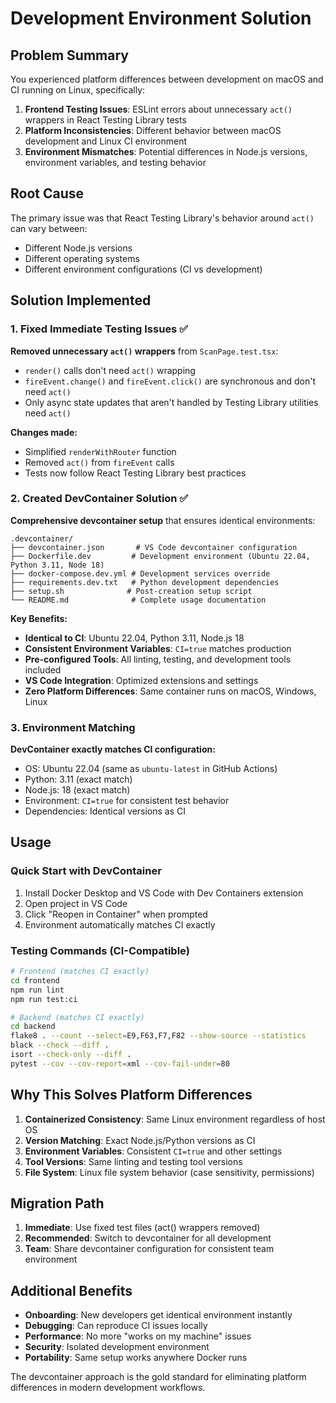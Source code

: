 # Development Environment Solution

## Problem Summary

You experienced platform differences between development on macOS and CI running on Linux, specifically:

1. **Frontend Testing Issues**: ESLint errors about unnecessary `act()` wrappers in React Testing Library tests
2. **Platform Inconsistencies**: Different behavior between macOS development and Linux CI environment
3. **Environment Mismatches**: Potential differences in Node.js versions, environment variables, and testing behavior

## Root Cause

The primary issue was that React Testing Library's behavior around `act()` can vary between:
- Different Node.js versions
- Different operating systems
- Different environment configurations (CI vs development)

## Solution Implemented

### 1. Fixed Immediate Testing Issues ✅

**Removed unnecessary `act()` wrappers** from `ScanPage.test.tsx`:
- `render()` calls don't need `act()` wrapping
- `fireEvent.change()` and `fireEvent.click()` are synchronous and don't need `act()`
- Only async state updates that aren't handled by Testing Library utilities need `act()`

**Changes made:**
- Simplified `renderWithRouter` function
- Removed `act()` from `fireEvent` calls
- Tests now follow React Testing Library best practices

### 2. Created DevContainer Solution ✅

**Comprehensive devcontainer setup** that ensures identical environments:

```
.devcontainer/
├── devcontainer.json       # VS Code devcontainer configuration
├── Dockerfile.dev         # Development environment (Ubuntu 22.04, Python 3.11, Node 18)
├── docker-compose.dev.yml # Development services override
├── requirements.dev.txt   # Python development dependencies
├── setup.sh              # Post-creation setup script
└── README.md              # Complete usage documentation
```

**Key Benefits:**
- **Identical to CI**: Ubuntu 22.04, Python 3.11, Node.js 18
- **Consistent Environment Variables**: `CI=true` matches production
- **Pre-configured Tools**: All linting, testing, and development tools included
- **VS Code Integration**: Optimized extensions and settings
- **Zero Platform Differences**: Same container runs on macOS, Windows, Linux

### 3. Environment Matching

**DevContainer exactly matches CI configuration:**
- OS: Ubuntu 22.04 (same as `ubuntu-latest` in GitHub Actions)
- Python: 3.11 (exact match)
- Node.js: 18 (exact match)
- Environment: `CI=true` for consistent test behavior
- Dependencies: Identical versions as CI

## Usage

### Quick Start with DevContainer
1. Install Docker Desktop and VS Code with Dev Containers extension
2. Open project in VS Code
3. Click "Reopen in Container" when prompted
4. Environment automatically matches CI exactly

### Testing Commands (CI-Compatible)
```bash
# Frontend (matches CI exactly)
cd frontend
npm run lint
npm run test:ci

# Backend (matches CI exactly)
cd backend
flake8 . --count --select=E9,F63,F7,F82 --show-source --statistics
black --check --diff .
isort --check-only --diff .
pytest --cov --cov-report=xml --cov-fail-under=80
```

## Why This Solves Platform Differences

1. **Containerized Consistency**: Same Linux environment regardless of host OS
2. **Version Matching**: Exact Node.js/Python versions as CI
3. **Environment Variables**: Consistent `CI=true` and other settings
4. **Tool Versions**: Same linting and testing tool versions
5. **File System**: Linux file system behavior (case sensitivity, permissions)

## Migration Path

1. **Immediate**: Use fixed test files (act() wrappers removed)
2. **Recommended**: Switch to devcontainer for all development
3. **Team**: Share devcontainer configuration for consistent team environment

## Additional Benefits

- **Onboarding**: New developers get identical environment instantly
- **Debugging**: Can reproduce CI issues locally
- **Performance**: No more "works on my machine" issues
- **Security**: Isolated development environment
- **Portability**: Same setup works anywhere Docker runs

The devcontainer approach is the gold standard for eliminating platform differences in modern development workflows.
